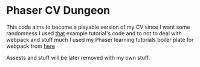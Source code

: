 # Phaser CV Dungeon

This code aims to become a playable version of my CV since I want some randomness I used [that](https://itnext.io/modular-game-worlds-in-phaser-3-tilemaps-3-procedural-dungeon-3bc19b841cd) example tutorial's code and to not to deal with webpack and stuff much I used my Phaser learning tutorials boiler plate for webpack from [here](https://github.com/Jerga99/phaser-webpack-boilerplate)

Assests and stuff will be later removed with my own stuff.
